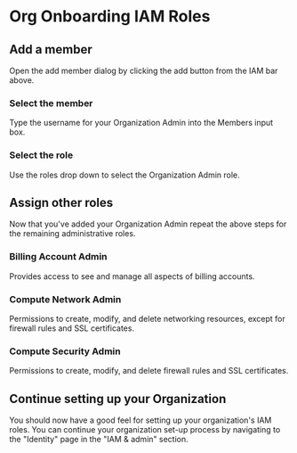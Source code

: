 # Org Onboarding IAM Roles

## Add a member

Open the add member dialog by clicking the
<walkthrough-spotlight-pointer spotlightId="iam-add-member">
  add button
</walkthrough-spotlight-pointer> from the IAM
bar above.

### Select the member

Type the username for your Organization Admin into the
Members input box.

### Select the role

Use the roles drop down to select the Organization Admin
role.

## Assign other roles

Now that you've added your Organization Admin repeat
the above steps for the remaining administrative roles.

### Billing Account Admin

Provides access to see and manage all aspects of billing
accounts.

### Compute Network Admin

Permissions to create, modify, and delete networking
resources, except for firewall rules and SSL certificates.

### Compute Security Admin

Permissions to create, modify, and delete firewall rules
and SSL certificates.

## Continue setting up your Organization

You should now have a good feel for setting up your
organization's IAM roles. You can continue your
organization set-up process by navigating to the
"Identity" page in the "IAM & admin" section.

<walkthrough-menu-navigation sectionId="IAM_ADMIN_SECTION"></walkthrough-menu-navigation>

